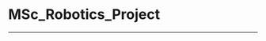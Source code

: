 # MSc_Robotics_Project
_______________________________________________________________________________________________________________________________


